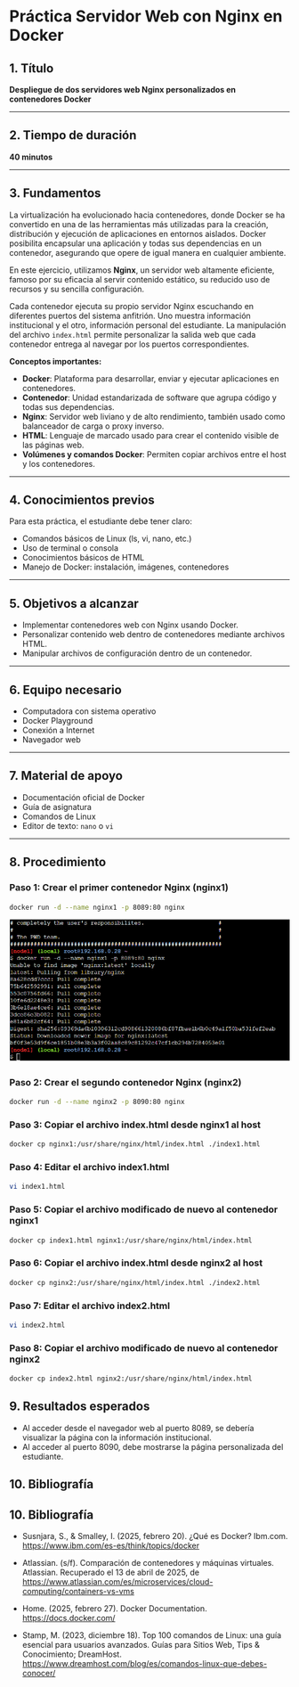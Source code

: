 # Práctica Servidor Web con Nginx en Docker

## 1. Título  
**Despliegue de dos servidores web Nginx personalizados en contenedores Docker**

---

## 2. Tiempo de duración  
**40 minutos**

---

## 3. Fundamentos

La virtualización ha evolucionado hacia contenedores, donde Docker se ha convertido en una de las herramientas más utilizadas para la creación, distribución y ejecución de aplicaciones en entornos aislados. Docker posibilita encapsular una aplicación y todas sus dependencias en un contenedor, asegurando que opere de igual manera en cualquier ambiente.

En este ejercicio, utilizamos **Nginx**, un servidor web altamente eficiente, famoso por su eficacia al servir contenido estático, su reducido uso de recursos y su sencilla configuración.

Cada contenedor ejecuta su propio servidor Nginx escuchando en diferentes puertos del sistema anfitrión. Uno muestra información institucional y el otro, información personal del estudiante. La manipulación del archivo `index.html` permite personalizar la salida web que cada contenedor entrega al navegar por los puertos correspondientes.

**Conceptos importantes:**

- **Docker**: Plataforma para desarrollar, enviar y ejecutar aplicaciones en contenedores.
- **Contenedor**: Unidad estandarizada de software que agrupa código y todas sus dependencias.
- **Nginx**: Servidor web liviano y de alto rendimiento, también usado como balanceador de carga o proxy inverso.
- **HTML**: Lenguaje de marcado usado para crear el contenido visible de las páginas web.
- **Volúmenes y comandos Docker**: Permiten copiar archivos entre el host y los contenedores.

---

## 4. Conocimientos previos

Para esta práctica, el estudiante debe tener claro:

- Comandos básicos de Linux (ls, vi, nano, etc.)
- Uso de terminal o consola
- Conocimientos básicos de HTML
- Manejo de Docker: instalación, imágenes, contenedores

---

## 5. Objetivos a alcanzar

- Implementar contenedores web con Nginx usando Docker.
- Personalizar contenido web dentro de contenedores mediante archivos HTML.
- Manipular archivos de configuración dentro de un contenedor.

---

## 6. Equipo necesario

- Computadora con sistema operativo
- Docker Playground
- Conexión a Internet
- Navegador web 

---

## 7. Material de apoyo

- Documentación oficial de Docker
- Guía de asignatura
- Comandos de Linux
- Editor de texto: `nano` o `vi`

---

## 8. Procedimiento

### Paso 1: Crear el primer contenedor Nginx (nginx1)  
```bash
docker run -d --name nginx1 -p 8089:80 nginx
```
![1](img_semana_2/1.png)

### Paso 2: Crear el segundo contenedor Nginx (nginx2)  
```bash
docker run -d --name nginx2 -p 8090:80 nginx
```

### Paso 3: Copiar el archivo index.html desde nginx1 al host  
```bash
docker cp nginx1:/usr/share/nginx/html/index.html ./index1.html
```

### Paso 4: Editar el archivo index1.html  
```bash
vi index1.html
```

### Paso 5: Copiar el archivo modificado de nuevo al contenedor nginx1  
```bash
docker cp index1.html nginx1:/usr/share/nginx/html/index.html
```

### Paso 6: Copiar el archivo index.html desde nginx2 al host  
```bash
docker cp nginx2:/usr/share/nginx/html/index.html ./index2.html
```

### Paso 7: Editar el archivo index2.html  
```bash
vi index2.html
```

### Paso 8: Copiar el archivo modificado de nuevo al contenedor nginx2  
```bash
docker cp index2.html nginx2:/usr/share/nginx/html/index.html
```

## 9. Resultados esperados
- Al acceder desde el navegador web al puerto 8089, se debería visualizar la página con la información institucional.
- Al acceder al puerto 8090, debe mostrarse la página personalizada del estudiante.

## 10. Bibliografía
## 10. Bibliografía

- Susnjara, S., & Smalley, I. (2025, febrero 20). ¿Qué es Docker? Ibm.com. https://www.ibm.com/es-es/think/topics/docker

- Atlassian. (s/f). Comparación de contenedores y máquinas virtuales. Atlassian. Recuperado el 13 de abril de 2025, de https://www.atlassian.com/es/microservices/cloud-computing/containers-vs-vms
  
- Home. (2025, febrero 27). Docker Documentation. https://docs.docker.com/

- Stamp, M. (2023, diciembre 18). Top 100 comandos de Linux: una guía esencial para usuarios avanzados​. Guías para Sitios Web, Tips & Conocimiento; DreamHost. https://www.dreamhost.com/blog/es/comandos-linux-que-debes-conocer/
